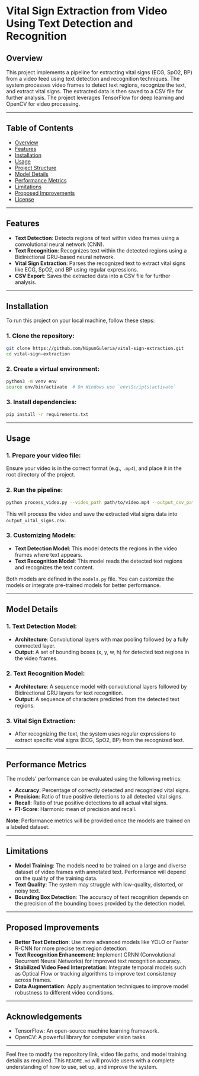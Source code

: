 # Vital Sign Extraction from Video Using Text Detection and Recognition

## Overview

This project implements a pipeline for extracting vital signs (ECG, SpO2, BP) from a video feed using text detection and recognition techniques. The system processes video frames to detect text regions, recognize the text, and extract vital signs. The extracted data is then saved to a CSV file for further analysis. The project leverages TensorFlow for deep learning and OpenCV for video processing.

---

## Table of Contents

- [Overview](#overview)
- [Features](#features)
- [Installation](#installation)
- [Usage](#usage)
- [Project Structure](#project-structure)
- [Model Details](#model-details)
- [Performance Metrics](#performance-metrics)
- [Limitations](#limitations)
- [Proposed Improvements](#proposed-improvements)
- [License](#license)

---

## Features

- **Text Detection**: Detects regions of text within video frames using a convolutional neural network (CNN).
- **Text Recognition**: Recognizes text within the detected regions using a Bidirectional GRU-based neural network.
- **Vital Sign Extraction**: Parses the recognized text to extract vital signs like ECG, SpO2, and BP using regular expressions.
- **CSV Export**: Saves the extracted data into a CSV file for further analysis.

---

## Installation

To run this project on your local machine, follow these steps:

### 1. Clone the repository:

```bash
git clone https://github.com/NipunGuleria/vital-sign-extraction.git
cd vital-sign-extraction
```

### 2. Create a virtual environment:

```bash
python3 -m venv env
source env/bin/activate  # On Windows use `env\Scripts\activate`
```

### 3. Install dependencies:

```bash
pip install -r requirements.txt
```

---

## Usage

### 1. Prepare your video file:
Ensure your video is in the correct format (e.g., `.mp4`), and place it in the root directory of the project.

### 2. Run the pipeline:

```bash
python process_video.py --video_path path/to/video.mp4 --output_csv_path output_vital_signs.csv
```

This will process the video and save the extracted vital signs data into `output_vital_signs.csv`.

### 3. Customizing Models:
- **Text Detection Model**: This model detects the regions in the video frames where text appears.
- **Text Recognition Model**: This model reads the detected text regions and recognizes the text content.

Both models are defined in the `models.py` file. You can customize the models or integrate pre-trained models for better performance.

---
## Model Details

### 1. **Text Detection Model**:
- **Architecture**: Convolutional layers with max pooling followed by a fully connected layer.
- **Output**: A set of bounding boxes (x, y, w, h) for detected text regions in the video frames.

### 2. **Text Recognition Model**:
- **Architecture**: A sequence model with convolutional layers followed by Bidirectional GRU layers for text recognition.
- **Output**: A sequence of characters predicted from the detected text regions.

### 3. **Vital Sign Extraction**:
- After recognizing the text, the system uses regular expressions to extract specific vital signs (ECG, SpO2, BP) from the recognized text.

---

## Performance Metrics

The models' performance can be evaluated using the following metrics:

- **Accuracy**: Percentage of correctly detected and recognized vital signs.
- **Precision**: Ratio of true positive detections to all detected vital signs.
- **Recall**: Ratio of true positive detections to all actual vital signs.
- **F1-Score**: Harmonic mean of precision and recall.

**Note**: Performance metrics will be provided once the models are trained on a labeled dataset.

---

## Limitations

- **Model Training**: The models need to be trained on a large and diverse dataset of video frames with annotated text. Performance will depend on the quality of the training data.
- **Text Quality**: The system may struggle with low-quality, distorted, or noisy text.
- **Bounding Box Detection**: The accuracy of text recognition depends on the precision of the bounding boxes provided by the detection model.

---

## Proposed Improvements

- **Better Text Detection**: Use more advanced models like YOLO or Faster R-CNN for more precise text region detection.
- **Text Recognition Enhancement**: Implement CRNN (Convolutional Recurrent Neural Networks) for improved text recognition accuracy.
- **Stabilized Video Feed Interpretation**: Integrate temporal models such as Optical Flow or tracking algorithms to improve text consistency across frames.
- **Data Augmentation**: Apply augmentation techniques to improve model robustness to different video conditions.

---

## Acknowledgements

- TensorFlow: An open-source machine learning framework.
- OpenCV: A powerful library for computer vision tasks.

---

Feel free to modify the repository link, video file paths, and model training details as required. This `README.md` will provide users with a complete understanding of how to use, set up, and improve the system.
